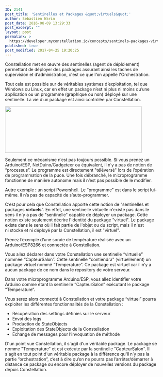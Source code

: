 ```yaml
---
ID: 2141
post_title: 'Sentinelles et Packages &quot;virtuels&quot;'
author: Sebastien Warin
post_date: 2016-08-09 13:29:33
post_excerpt: ""
layout: post
permalink: >
  https://developer.myconstellation.io/concepts/sentinels-packages-virtuels/
published: true
post_modified: 2017-04-25 19:20:25
---
```

Constellation met en œuvre des sentinelles (agent de déploiement) permettant de déployer des packages assurant ainsi les taches de supervision et d’administration, c'est ce que l'on appelle l'Orchestration.

Tout cela est possible sur de véritables systèmes d’exploitation, tel que Windows ou Linux, car en effet un package n’est ni plus ni moins qu’une application ou un programme (graphique ou non) déployé sur une sentinelle. La vie d’un package est ainsi contrôlée par Constellation.

<a href="https://developer.myconstellation.io/wp-content/uploads/2016/03/constellation-proto-board.png"><img class=" wp-image-819 aligncenter" src="https://developer.myconstellation.io/wp-content/uploads/2016/03/constellation-proto-board-300x102.png" alt="" width="450" height="153" /></a>

Seulement ce mécanisme n’est pas toujours possible. Si vous prenez un Arduino/ESP, NetDuino/Gadgeteer ou équivalent, il n’y a pas de notion de “processus”. Le programme est directement "téléversé" lors de l’opération de programmation de la puce. Une fois débranché, le microprogramme fonctionne de manière autonome mais il n’est pas possible de le modifier.

Autre exemple : un script Powershell. Le “programme” est dans le script lui-même. Il n’a pas de capacité de s’auto-programmer.

C’est pour cela que Constellation apporte cette notion de “sentinelles et packages <strong>virtuels</strong>”. En effet, une sentinelle virtuelle n'existe pas dans le sens il n'y a pas de "sentinelle" capable de déployer un package. Cette notion existe seulement décrire l'identité du package "virtuel". Le package existe dans le sens où il fait partie de l'objet ou du script, mais il n'est ni stocké et ni déployé par la Constellation, il est "virtuel".

Prenez l’exemple d’une sonde de température réalisée avec un Arduino/ESP8266 et connectée à Constellation.

Vous allez déclarer dans votre Constellation une sentinelle “virtuelle” nommée “CapteurSalon”. Cette sentinelle "contiendra" (virtuellement) un package virtuel nommé “Temperature”. Ce package est virtuel car il n’y a aucun package de ce nom dans le repository de votre serveur.

Dans votre microprogramme Arduino/ESP, vous allez identifier votre Arduino comme étant la sentinelle “CapteurSalon” exécutant le package “Temperature”.

Vous serez alors connecté à Constellation et votre package “virtuel” pourra exploiter les différentes fonctionnalités de la Constellation :
<ul>
 	<li>Récupération des settings définies sur le serveur</li>
 	<li>Envoi des logs</li>
 	<li>Production de StateObjects</li>
 	<li>Exploitation des StateObjects de la Constellation</li>
 	<li>Echange de messages pour l’invoquation de méthode</li>
</ul>
D'un point vue Constellation, il s'agit d'un véritable package. Le package se nomme "Temperature" et est exécute par la sentinelle "CapteurSalon". Il s'agit en tout point d'un véritable package à la différence qu'il n'y pas la partie “orchestration”, c’est à dire qu’on ne pourra pas l’arrêter/démarrer à distance ce package ou encore déployer de nouvelles versions du package depuis Constellation.